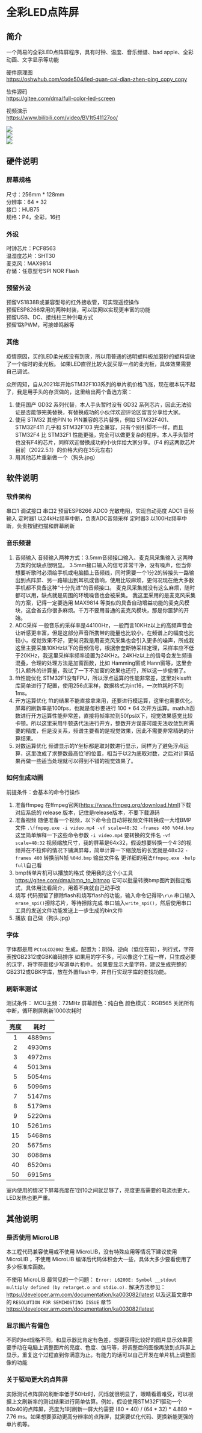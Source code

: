 # 全彩LED点阵屏

## 简介
一个简易的全彩LED点阵屏程序，具有时钟、温度、音乐频谱、bad apple、全彩动画、文字显示等功能

硬件原理图  
https://oshwhub.com/code504/led-quan-cai-dian-zhen-ping_copy_copy

软件源码  
https://gitee.com/dma/full-color-led-screen

视频演示  
https://www.bilibili.com/video/BV1t541127oo/

![](doc/封面.jpg)  
![](doc/pcb1.jpg)  
![](doc/pcb2.jpg)  

## 硬件说明

### 屏幕规格
尺寸：256mm * 128mm  
分辨率：64 * 32  
接口：HUB75  
规格：P4，全彩，16扫  

### 外设
时钟芯片：PCF8563  
温湿度芯片：SHT30  
麦克风：MAX9814  
存储：任意型号SPI NOR Flash  

### 预留外设
预留VS1838B或兼容型号的红外接收管，可实现遥控操作  
预留ESP8266常用的两种封装，可以联网以实现更丰富的功能  
预留USB、DC、接线柱三种供电方式  
预留1路PWM，可接蜂鸣器等  

### 其他
疫情原因，买的LED柔光板没有到货，所以用普通的透明塑料板加磨砂的塑料袋做了一个临时的柔光板。
如果LED直径比较大就买厚一点的柔光板，具体效果需要自己调试。

众所周知，自从2021年开始STM32F103系列的单片机价格飞涨，现在根本玩不起了，我是用手头的存货做的，这里给出两个备选方案：
1. 使用国产 GD32 系列代替，本人手头暂时没有 GD32 系列芯片，因此无法验证是否能够完美替换，有替换成功的小伙伴欢迎评论区留言分享给大家。
2. 使用 STM32 其他PIN to PIN兼容的芯片替换，例如 STM32F401、STM32F411 几乎和 STM32F103 完全兼容，只有个别引脚不一样，而且 STM32F4 比 STM32F1 性能更强，完全可以做更复杂的程序。本人手头暂时也没有F4的芯片，同样欢迎替换成功的小伙伴给大家分享。（F4 的这两款芯片目前（2022.5.1）的价格大约在35元左右）
3. 用其他芯片重新做一个（狗头.jpg）


## 软件说明

### 软件架构
串口1 调试接口
串口2 预留ESP8266
ADC0 光敏电阻，实现自动亮度
ADC1 音频输入
定时器1 以24kHz频率中断，负责ADC音频采样
定时器3 以100Hz频率中断，负责按键扫描和屏幕刷新

### 音乐频谱
1. 音频输入
音频输入两种方式：3.5mm音频接口输入、麦克风采集输入
这两种方案的优缺点很明显。
3.5mm接口输入的信号非常干净，没有噪声，但当你想要听歌时必须给手机或电脑插上音频线，同时需要一个1分2的转接头一路输出到点阵屏、另一路输出到耳机或音响，使用比较麻烦，更何况现在绝大多数手机都不具备这种“十分先进”的音频接口。
麦克风采集就没有这么麻烦，随时都可以用，缺点就是周围的环境噪音也会被采集。
我这里采用的是麦克风采集的方案，记得一定要选用 MAX9814 等类似的具备自动增益功能的麦克风模块，这会省去你很多麻烦。千万不要用普通的麦克风模块，那是你噩梦的开始。
2. ADC采样
一般音乐的采样率是44100Hz，一般而言10KHz以上的高频声音会让听感更丰富，但是这部分声音所携带的能量也比较小，在频谱上的幅度也比较小，视觉效果不好，更何况我是用麦克风采集也会引入更多的噪声，所成我这里主要采集10KHz以下的音频信号，根据奈奎斯特采样定理，采样率应不低于20KHz，我这里采样率频率设置为24KHz。24KHz以上的信号会发生频谱混叠，合理的处理方法是加窗函数，比如 Hamming窗或 Hann窗等，这里会引入额外的计算量，我试了一下不加窗的效果也还行，所以这一步偷懒了。
3. fft性能优化
STM32F1没有FPU，所以浮点运算的性能非常差，这里对kissfft库简单进行了配置，使用256点采样，数据格式为int16，一次fft耗时不到1ms。
4. 开方运算优化
fft的结果不能直接拿来用，还要进行模运算，这里也需要优化。屏幕的刷新率是100fps，也就是每秒要进行 100 * 64 次开方运算。math.h函数进行开方运算性能非常差，直接将帧率拉到50fps以下，视觉效果感觉比较卡顿。所以这里采用牛顿迭代法进行开方，整数开方误差可能无法收敛到所需要的精度，但是没关系，频谱主要看的是视觉效果，因此不需要非常精确的计算结果。
5. 对数运算优化
频谱显示的Y坐标都是取对数进行显示，同样为了避免浮点运算，这里改成了求整数最高位1的位置，相当于以2为底取对数，之后对计算结果再做一些适当处理就可以得到不错的视觉效果了。

### 如何生成动画
前提条件：会基本的命令行操作
1. 准备ffmpeg
在ffmpeg官网(https://www.ffmpeg.org/download.html)下载对应系统的 release 版本，记住是release版本，不要下载源码
2. 准备视频
随便准备一个视频，以下命令会自动将视频文件转换成一大堆BMP文件
`.\ffmpeg.exe -i video.mp4 -vf scale=48:32 -frames 400 %04d.bmp`
这里简单解释一下这些命令参数
`-i video.mp4` 要转换的文件名
`-vf scale=48:32` 视频缩放尺寸，我的屏幕是64x32，假设想要转换一个4:3的视频并在不拉伸的情况下铺满屏幕，简单计算一下缩放后的长宽就是48x32
`-frames 400` 转换前N帧
`%04d.bmp` 输出文件名
更详细的用法`ffmpeg.exe -help full`自己看
3. bmp转单片机可以播放的格式
使用我的这个小工具 https://gitee.com/dma/bmp_to_bitmap
它可以批量转换bmp图片到指定格式，具体用法看简介，用着不爽就自己动手改
4. 烧写
代码预留了擦除flash和烧写flash的功能，输入命令记得带`\r\n`
串口输入`erase_spi()`擦除芯片，等待擦除完成
串口输入`write_spi()`，然后使用串口工具的发送文件功能发送上一步生成的bin文件
5. 播放
自己做（狗头.jpg）

### 字体
字体都是用 `PCtoLCD2002` 生成，配置为：阴码，逆向（低位在前），列行式，字符表按GB2312或GBK编码排序
如果用的字不多，可以像这个工程一样，只生成必要的汉字，将字符直接少写道单片机中。
如果要显示大量字符，建议生成完整的GB2312或GBK字库，放在外置flash中，并自行实现字库的查找功能。

### 刷新率测试
测试条件：
MCU主频：72MHz
屏幕颜色：纯白色
颜色模式：RGB565
关闭所有中断，循环刷屏刷新1000次耗时

| 亮度  | 耗时  |
| :---: | :---: |
|   1   |  4889ms  |
|   2   |  4930ms  |
|   3   |  4972ms  |
|   4   |  5013ms  |
|   5   |  5054ms  |
|   6   |  5096ms  |
|   7   |  5147ms  |
|   8   |  5179ms  |
|   9   |  5220ms  |
|  10   |  5261ms  |
|  15   |  5468ms  |
|  20   |  5675ms  |
|  30   |  6088ms  |
|  40   |  6520ms  |
|  50   |  6915ms  |

室内使用的情况下屏幕亮度在1到10之间就足够了，亮度更高需要的电流也更大，LED发热也更严重。


## 其他说明

### 是否使用 MicroLIB
本工程代码兼容使用或不使用 MicroLIB，没有特殊应用等情况下建议使用 MicroLIB ，不使用 MicroLIB 编译后代码体积会大一些，具体大多少要看使用了多少标准库函数。

不使用 MicroLIB 最常见的一个问题：
`Error: L6200E: Symbol __stdout multiply defined (by retarget.o and stdio.o).`
解决方法参见：
https://developer.arm.com/documentation/ka003082/latest
以及这篇文章中的 `RESOLUTION FOR SEMIHOSTING ISSUE` 章节
https://developer.arm.com/documentation/ka003082/latest

### 显示图片有偏色
不同的led规格不同，和显示器比肯定有色差，想要获得比较好的图片显示效果需要手动在电脑上调整图片的亮度、色度、伽马等，将调整后的图像再放到点阵屏上显示，重复这个过程直到你满意为止。有能力的话可以自己开发在单片机上调整图像的功能

### 关于驱动更大的点阵屏
实际测试点阵屏的刷新率低于50Hz时，闪烁就很明显了，眼睛看着难受，可以根据上文刷新率的测试结果进行简单估算。例如，假设使用STM32F1驱动一个80x40的点阵屏，亮度为1时刷新一屏大约需要 (80 * 40) / (64 * 32) * 4.889 = 7.76 ms。如果想要驱动更高分辨率的点阵屏，就需要优化代码、更换新能更强的单片机等。
